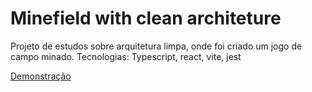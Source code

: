# Minefield with clean architeture

Projeto de estudos sobre arquitetura limpa, onde foi criado um jogo de campo minado.
Tecnologias: Typescript, react, vite, jest

[Demonstração](https://minefield-v2.vercel.app/)
